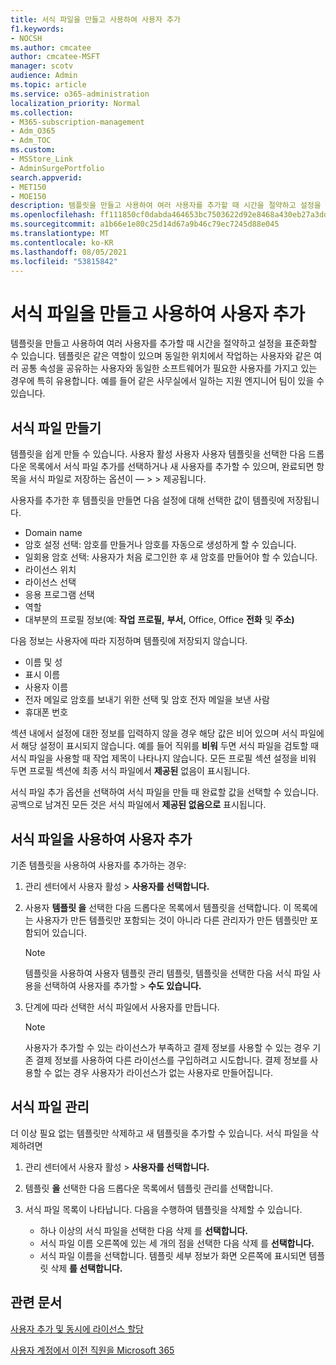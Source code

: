 ```yaml
---
title: 서식 파일을 만들고 사용하여 사용자 추가
f1.keywords:
- NOCSH
ms.author: cmcatee
author: cmcatee-MSFT
manager: scotv
audience: Admin
ms.topic: article
ms.service: o365-administration
localization_priority: Normal
ms.collection:
- M365-subscription-management
- Adm_O365
- Adm_TOC
ms.custom:
- MSStore_Link
- AdminSurgePortfolio
search.appverid:
- MET150
- MOE150
description: 템플릿을 만들고 사용하여 여러 사용자를 추가할 때 시간을 절약하고 설정을 표준화할 수 있습니다.
ms.openlocfilehash: ff111850cf0dabda464653bc7503622d92e8468a430eb27a3dd2843f6ec5ade5
ms.sourcegitcommit: a1b66e1e80c25d14d67a9b46c79ec7245d88e045
ms.translationtype: MT
ms.contentlocale: ko-KR
ms.lasthandoff: 08/05/2021
ms.locfileid: "53815842"
---
```

# <a name="create-and-use-a-template-to-add-users"></a>서식 파일을 만들고 사용하여 사용자 추가

템플릿을 만들고 사용하여 여러 사용자를 추가할 때 시간을 절약하고 설정을 표준화할 수 있습니다. 템플릿은 같은 역할이 있으며 동일한 위치에서 작업하는 사용자와 같은 여러 공통 속성을 공유하는 사용자와 동일한 소프트웨어가 필요한 사용자를 가지고 있는 경우에 특히 유용합니다. 예를 들어 같은 사무실에서 일하는 지원 엔지니어 팀이 있을 수 있습니다.  

## <a name="create-a-template"></a>서식 파일 만들기

템플릿을 쉽게 만들 수 있습니다. 사용자 활성 사용자 사용자 템플릿을 선택한 다음 드롭다운 목록에서 서식 파일 추가를 선택하거나 새 사용자를 추가할 수 있으며, 완료되면 항목을 서식 파일로 저장하는 옵션이 &mdash;   >    >  제공됩니다. 

사용자를 추가한 후 템플릿을 만들면 다음 설정에 대해 선택한 값이 템플릿에 저장됩니다.

- Domain name
- 암호 설정 선택: 암호를 만들거나 암호를 자동으로 생성하게 할 수 있습니다.
- 일회용 암호 선택: 사용자가 처음 로그인한 후 새 암호를 만들어야 할 수 있습니다.
- 라이선스 위치
- 라이선스 선택
- 응용 프로그램 선택
- 역할
- 대부분의 프로필 정보(예: **작업** **프로필,** **부서,** Office, Office **전화** 및 **주소)** 

다음 정보는 사용자에 따라 지정하며 템플릿에 저장되지 않습니다.

- 이름 및 성
- 표시 이름
- 사용자 이름
- 전자 메일로 암호를 보내기 위한 선택 및 암호 전자 메일을 보낸 사람
- 휴대폰 번호

섹션 내에서 설정에 대한 정보를 입력하지 않을 경우 해당 값은 비어 있으며 서식 파일에서 해당 설정이 표시되지 않습니다. 예를 들어 직위를 **비워** 두면 서식 파일을 검토할 때  서식 파일을 사용할 때 작업 제목이 나타나지 않습니다. 모든 프로필 섹션  설정을 비워  두면 프로필 섹션에 최종 서식 파일에서 **제공된** 없음이 표시됩니다.

서식 파일 추가 옵션을 선택하여  서식 파일을 만들 때 완료할 값을 선택할 수 있습니다. 공백으로 남겨진 모든 것은 서식 파일에서 **제공된 없음으로** 표시됩니다.

## <a name="use-a-template-to-add-a-user"></a>서식 파일을 사용하여 사용자 추가

기존 템플릿을 사용하여 사용자를 추가하는 경우:

1. 관리 센터에서 사용자 활성  >  **사용자를 선택합니다.**

2. 사용자 **템플릿 을** 선택한 다음 드롭다운 목록에서 템플릿을 선택합니다. 이 목록에는 사용자가 만든 템플릿만 포함되는 것이 아니라 다른 관리자가 만든 템플릿만 포함되어 있습니다.

   > [!NOTE]
   > 템플릿을 사용하여 사용자 템플릿 관리 템플릿, 템플릿을 선택한 다음 서식 파일 사용을 선택하여 사용자를 추가할  >   **수도 있습니다.**

3. 단계에 따라 선택한 서식 파일에서 사용자를 만듭니다.

   > [!NOTE]
   > 사용자가 추가할 수 있는 라이선스가 부족하고 결제 정보를 사용할 수 있는 경우 기존 결제 정보를 사용하여 다른 라이선스를 구입하려고 시도합니다. 결제 정보를 사용할 수 없는 경우 사용자가 라이선스가 없는 사용자로 만들어집니다.

## <a name="manage-templates"></a>서식 파일 관리

더 이상 필요 없는 템플릿만 삭제하고 새 템플릿을 추가할 수 있습니다. 서식 파일을 삭제하려면

1. 관리 센터에서 사용자 활성  >  **사용자를 선택합니다.**

2. 템플릿 **을** 선택한  다음 드롭다운 목록에서 템플릿 관리를 선택합니다.

3. 서식 파일 목록이 나타납니다. 다음을 수행하여 템플릿을 삭제할 수 있습니다.
    - 하나 이상의 서식 파일을 선택한 다음 삭제 를 **선택합니다.** 
    - 서식 파일 이름 오른쪽에 있는 세 개의 점을 선택한 다음 삭제 를 **선택합니다.**
    - 서식 파일 이름을 선택합니다. 템플릿 세부 정보가 화면 오른쪽에 표시되면 템플릿 삭제 **를 선택합니다.**

## <a name="related-articles"></a>관련 문서

[사용자 추가 및 동시에 라이선스 할당](add-users.md)

[사용자 계정에서 이전 직원을 Microsoft 365](remove-former-employee.md)
  
